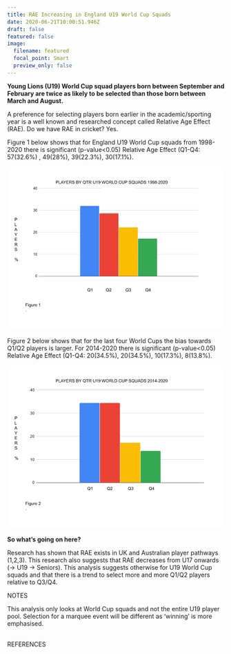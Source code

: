 ```yaml
---
title: RAE Increasing in England U19 World Cup Squads
date: 2020-06-21T10:00:51.946Z
draft: false
featured: false
image:
  filename: featured
  focal_point: Smart
  preview_only: false
---
```

**Young Lions (U19) World Cup squad players born between September and February are twice as likely to be selected than those born between March and August.**

A preference for selecting players born earlier in the academic/sporting year is a well known and researched concept called Relative Age Effect (RAE). Do we have RAE in cricket? Yes.

Figure 1 below shows that for England U19 World Cup squads from 1998-2020 there is significant (p-value<0.05) Relative Age Effect (Q1-Q4: 57(32.6%) , 49(28%), 39(22.3%), 30(17.1%).

![More players are selected for England U19 squads from Q1/Q2 than Q3/Q4 for the years 1998-2020](playersbyqtru19wcs1998-2020.png "Players By Birth Quarter for England U19 World Cup Squads 1998-2020")

Figure 2 below shows that for the last four World Cups the bias towards Q1/Q2 players is larger. For 2014-2020 there is significant (p-value<0.05) Relative Age Effect (Q1-Q4: 20(34.5%), 20(34.5%), 10(17.3%), 8(13.8%).

![Even more players selected in Q1/Q2 for England U19 World Cup squads in period 2014-2020 than 1998-2020](playersbyqtru19wcs2014-2020.png "Players By Birth Quarter for England U19 World Cup squads 2014-2020")

**So what’s going on here?**

Research has shown that RAE exists in UK and Australian player pathways (1,2,3). This research also suggests that RAE decreases from U17 onwards (-> U19 -> Seniors). This analysis suggests otherwise for U19 World Cup squads and that there is a trend to select more and more Q1/Q2 players relative to Q3/Q4.



NOTES

This analysis only looks at World Cup squads and not the entire U19 player pool. Selection for a marquee event will be different as ‘winning’ is more emphasised.

\
REFERENCES